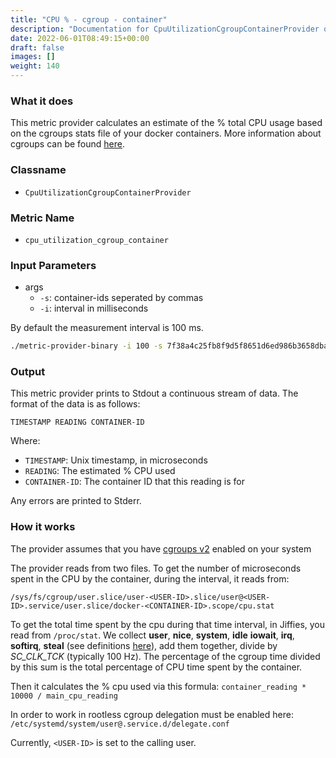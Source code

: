 ```yaml
---
title: "CPU % - cgroup - container"
description: "Documentation for CpuUtilizationCgroupContainerProvider of the Green Metrics Tool"
date: 2022-06-01T08:49:15+00:00
draft: false
images: []
weight: 140
---
```

### What it does

This metric provider calculates an estimate of the % total CPU usage based on the cgroups stats file of your docker containers. More information about cgroups can be found [here](https://www.man7.org/linux/man-pages/man7/cgroups.7.html).

### Classname

- `CpuUtilizationCgroupContainerProvider`

### Metric Name

- `cpu_utilization_cgroup_container`

### Input Parameters

- args
  - `-s`: container-ids seperated by commas
  - `-i`: interval in milliseconds

By default the measurement interval is 100 ms.

```bash
./metric-provider-binary -i 100 -s 7f38a4c25fb8f9d5f8651d6ed986b3658dba20d1f5fec98a1f71c141c2b48f4b,c3592e1385d63f9c7810470b12aa00f7d6f7c0e2b9981ac2bdb4371126a0660a
```

### Output

This metric provider prints to Stdout a continuous stream of data. The format of the data is as follows:

`TIMESTAMP READING CONTAINER-ID`

Where:

- `TIMESTAMP`: Unix timestamp, in microseconds
- `READING`: The estimated % CPU used
- `CONTAINER-ID`: The container ID that this reading is for

Any errors are printed to Stderr.

### How it works

The provider assumes that you have [cgroups v2](https://www.man7.org/linux/man-pages/man7/cgroups.7.html) enabled on your system

The provider reads from two files. To get the number of microseconds spent in the CPU by the container, during the interval, it reads from:

```
/sys/fs/cgroup/user.slice/user-<USER-ID>.slice/user@<USER-ID>.service/user.slice/docker-<CONTAINER-ID>.scope/cpu.stat
```

To get the total time spent by the cpu during that time interval, in Jiffies, you read from `/proc/stat`. We collect **user**, **nice**, **system**, **idle** **iowait**, **irq**, **softirq**, **steal** (see definitions [here](https://www.idnt.net/en-US/kb/941772)), add them together, divide by _SC_CLK_TCK_ (typically 100 Hz). The percentage of the cgroup time divided by this sum is the total percentage of CPU time spent by the container.

Then it calculates the % cpu used via this formula: `container_reading * 10000 / main_cpu_reading`

In order to work in rootless cgroup delegation must be enabled here:
`/etc/systemd/system/user@.service.d/delegate.conf`

Currently, `<USER-ID>` is set to the calling user.
